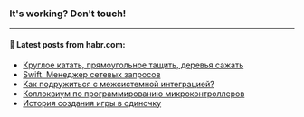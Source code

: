 ### It's working? Don't touch!

---
<!--
#### 🛠️ Technical stack:

![C++](https://img.shields.io/badge/C++-informational?logo=c%2B%2B&style=flat&logoColor=white&color=9C033A)
![Java](https://img.shields.io/badge/Java-informational?logo=java&style=flat&logoColor=white&color=007396)
![Kotlin](https://img.shields.io/badge/Kotlin-informational?logo=Kotlin&style=flat&logoColor=white&color=0095D5)
![JS](https://img.shields.io/badge/JS-informational?logo=javaScript&style=flat&logoColor=black&color=F7Df1E) <br>
![HTML5](https://img.shields.io/badge/HTML5-informational?logo=html5&style=flat&logoColor=white&color=E34F26)
![CSS3](https://img.shields.io/badge/CSS3-informational?logo=css3&style=flat&logoColor=white&color=157286)
![Sass](https://img.shields.io/badge/Saas-informational?logo=sass&style=flat&logoColor=white&color=hotpink)
![PHP](https://img.shields.io/badge/PHP-informational?logo=php&style=flat&logoColor=white&color=777BB4) <br>
![WebPAck](https://img.shields.io/badge/WebPack-informational?logo=webPack&style=flat&logoColor=white&color=FF6F00)
![Bootstrap](https://img.shields.io/badge/Bootstrap-informational?logo=Bootstrap&style=flat&logoColor=white&color=7952B3)
![MySQL](https://img.shields.io/badge/MySQL-informational?logo=MySQL&style=flat&logoColor=white&color=00f) <br>
![NodeJS](https://img.shields.io/badge/NodeJS-informational?logo=node.js&style=flat&logoColor=white&color=43853D)
![Spring](https://img.shields.io/badge/Spring-informational?logo=Spring&style=flat&logoColor=white&color=0A9EDC)
![Angular](https://img.shields.io/badge/Vue-informational?logo=vue.js&style=flat&logoColor=white&color=red)
![Git](https://img.shields.io/badge/Git-informational?logo=git&style=flat&logoColor=white&color=darkorange)

___
-->

#### 💬 Latest posts from habr.com:

<!-- BLOG-POST-LIST:START -->
- [Круглое катать, прямоугольное тащить, деревья сажать](https://habr.com/ru/post/676100/?utm_source=habrahabr&utm_medium=rss&utm_campaign=676100)
- [Swift. Менеджер сетевых запросов](https://habr.com/ru/post/676092/?utm_source=habrahabr&utm_medium=rss&utm_campaign=676092)
- [Как подружиться с межсистемной интеграцией?](https://habr.com/ru/post/676088/?utm_source=habrahabr&utm_medium=rss&utm_campaign=676088)
- [Коллоквиум по программированию микроконтроллеров](https://habr.com/ru/post/676076/?utm_source=habrahabr&utm_medium=rss&utm_campaign=676076)
- [История создания игры в одиночку](https://habr.com/ru/post/676070/?utm_source=habrahabr&utm_medium=rss&utm_campaign=676070)
<!-- BLOG-POST-LIST:END -->
